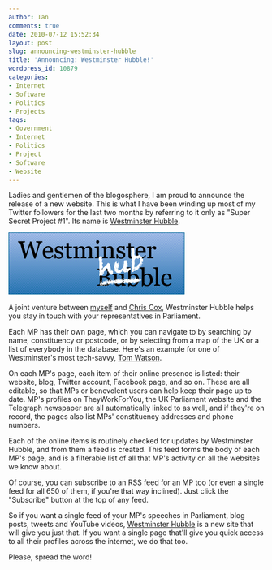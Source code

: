 ```yaml
---
author: Ian
comments: true
date: 2010-07-12 15:52:34
layout: post
slug: announcing-westminster-hubble
title: 'Announcing: Westminster Hubble!'
wordpress_id: 10879
categories:
- Internet
- Software
- Politics
- Projects
tags:
- Government
- Internet
- Politics
- Project
- Software
- Website
---
```


Ladies and gentlemen of the blogosphere, I am proud to announce the release of a new website.  This is what I have been winding up most of my Twitter followers for the last two months by referring to it only as "Super Secret Project #1".  Its name is [Westminster Hubble](http://www.westminsterhubble.com).

[![Westminster Hubble Logo](/blog/2010/07/hubblelogo.png)](http://www.westminsterhubble.com)

A joint venture between [myself](/) and [Chris Cox](http://recampaign.blogspot.com/2010/01/about-me.html), Westminster Hubble helps you stay in touch with your representatives in Parliament.

Each MP has their own page, which you can navigate to by searching by name, constituency or postcode, or by selecting from a map of the UK or a list of everybody in the database.  Here's an example for one of Westminster's most tech-savvy, [Tom Watson](http://www.westminsterhubble.com/Tom%20Watson).

On each MP's page, each item of their online presence is listed: their website, blog, Twitter account, Facebook page, and so on.  These are all editable, so that MPs or benevolent users can help keep their page up to date.  MP's profiles on TheyWorkForYou, the UK Parliament website and the Telegraph newspaper are all automatically linked to as well, and if they're on record, the pages also list MPs' constituency addresses and phone numbers.

Each of the online items is routinely checked for updates by Westminster Hubble, and from them a feed is created.  This feed forms the body of each MP's page, and is a filterable list of all that MP's activity on all the websites we know about.

Of course, you can subscribe to an RSS feed for an MP too (or even a single feed for all 650 of them, if you're that way inclined).  Just click the "Subscribe" button at the top of any feed.

So if you want a single feed of your MP's speeches in Parliament, blog posts, tweets and YouTube videos, [Westminster Hubble](http://www.westminsterhubble.com) is a new site that will give you just that.  If you want a single page that'll give you quick access to all their profiles across the internet, we do that too.

Please, spread the word!
